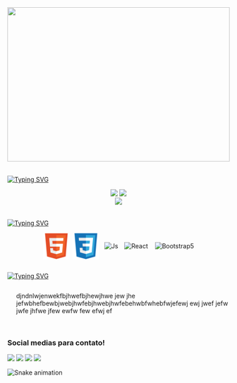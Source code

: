 <img height="350px" width="100%" src="./img/wallpaper-myname4.gif"/>

##


<a href="https://git.io/typing-svg"><img src="https://readme-typing-svg.herokuapp.com?font=Press+Start+2P&size=20&pause=1000&color=FFFFFF&center=true&vCenter=true&width=800&lines=%F0%9F%91%A8%E2%80%8D%F0%9F%92%BB+MY+STATS+%F0%9F%91%A8%E2%80%8D%F0%9F%92%BB" alt="Typing SVG" /></a>
<br> 
<div align="center">
  <img width="48%" src="https://github-readme-stats.vercel.app/api?username=victor-xavier21&theme=midnight-purple&show_icons=true&hide_border=false&count_private=true"/>
  <img width="48%" src="https://github-readme-streak-stats.herokuapp.com/?user=victor-xavier21&theme=midnight-purple&hide_border=false"/>
</div> 

<div align="center">
  <img width="48%" src="https://github-readme-stats.vercel.app/api/top-langs/?username=victor-xavier21&theme=midnight-purple&show_icons=true&hide_border=false&layout=compact"/>
</div> 

##

<a href="https://git.io/typing-svg"><img src="https://readme-typing-svg.herokuapp.com?font=Press+Start+2P&size=20&pause=1000&color=FFFFFF&center=true&vCenter=true&width=800&lines=%F0%9F%92%BB+LANGUAGES+AND+TOOLS+%F0%9F%92%BB" alt="Typing SVG" /></a>

<div align="center">
  <img align="center" alt="HTML" width="60" src="https://raw.githubusercontent.com/devicons/devicon/master/icons/html5/html5-original.svg">
  <img align="center" alt="CSS" width="60" style="margin-left: 3px" src="https://raw.githubusercontent.com/devicons/devicon/master/icons/css3/css3-original.svg">
  <img align="center" alt="Js"  width="52" style="margin-left: 8px" src="https://user-images.githubusercontent.com/105253015/209736391-d014bd2d-f915-4b4e-9cd3-60bff69a3371.png">
  <img align="center" alt="React"  width="59" style="margin-left: 10px" src="https://user-images.githubusercontent.com/105253015/209736897-a1850d7b-1c9b-4081-9099-06b65c5f1063.png">
  <img align="center" alt="Bootstrap5"  width="59" style="margin-left: 12px" src="https://user-images.githubusercontent.com/105253015/209736817-be812d02-fd77-40c6-b22d-bd6414baeb7c.png">
</div>
 
 ##

<a href="https://git.io/typing-svg"><img src="https://readme-typing-svg.herokuapp.com?font=Press+Start+2P&size=20&pause=1000&color=FFFFFF&center=true&vCenter=true&width=800&lines=%F0%9F%92%BB+ABOUT+ME+%F0%9F%92%BB" alt="Typing SVG" /></a>

<div style="display: flex;>

  <img src="./img/gif-to-github.gif" width="250px">
  <p style="margin-left: 20px;"> djndnlwjenwekfbjhwefbjhewjhwe jew jhe jefwbhefbewbjwebjhwfebjhwebjhwfebehwbfwhebfwjefewj ewj jwef jefw jwfe jhfwe jfew ewfw few efwj ef </p>

</div>
 
 
 <br>
 
  ### Social medias para contato!
 
<div> 
  <a href="https://www.instagram.com/victooor011/" target="_blank"><img src="https://img.shields.io/badge/-Instagram-%23E4405F?style=for-the-badge&logo=instagram&logoColor=white" target="_blank"></a>
 <a href="" target="_blank"><img src="https://img.shields.io/badge/Discord-7289DA?style=for-the-badge&logo=discord&logoColor=white" target="_blank"></a> 
  <a href ="https://mail.google.com/mail/u/0/?tab=rm&ogbl#inbox"><img src="https://img.shields.io/badge/-Gmail-%23333?style=for-the-badge&logo=gmail&logoColor=white" target="_blank"></a>
  <a href="https://www.linkedin.com/in/victor-augusto-xavier/" target="_blank"><img src="https://img.shields.io/badge/-LinkedIn-%230077B5?style=for-the-badge&logo=linkedin&logoColor=white" target="_blank"></a> 
 
  ![Snake animation](https://github.com/victor-xavier21/victor-xavier21/blob/output/github-contribution-grid-snake.svg)

</div>
